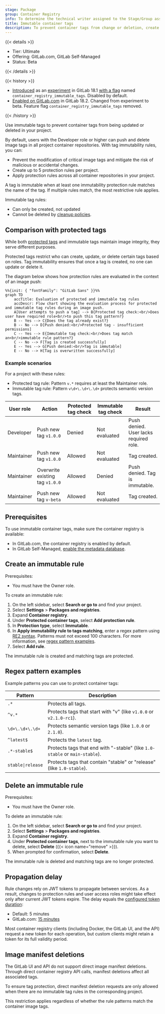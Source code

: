 ```yaml
---
stage: Package
group: Container Registry
info: To determine the technical writer assigned to the Stage/Group associated with this page, see https://handbook.gitlab.com/handbook/product/ux/technical-writing/#assignments
title: Immutable container tags
description: To prevent container tags from change or deletion, create immutable tag rules.
---
```


{{< details >}}

- Tier: Ultimate
- Offering: GitLab.com, GitLab Self-Managed
- Status: Beta

{{< /details >}}

{{< history >}}

- [Introduced](https://gitlab.com/gitlab-org/gitlab/-/issues/523276) as an [experiment](../../../policy/development_stages_support.md) in GitLab 18.1 [with a flag](../../../administration/feature_flags/_index.md) named `container_registry_immutable_tags`. Disabled by default.
- [Enabled on GitLab.com](https://gitlab.com/gitlab-org/gitlab/-/issues/523276) in GitLab 18.2. Changed from experiment to beta. Feature flag `container_registry_immutable_tags` removed.

{{< /history >}}

Use immutable tags to prevent container tags from being updated or deleted in your project.

By default, users with the Developer role or higher can push and delete image tags in all project container repositories.
With tag immutability rules, you can:

- Prevent the modification of critical image tags and mitigate the risk of malicious or accidental changes.
- Create up to 5 protection rules per project.
- Apply protection rules across all container repositories in your project.

A tag is immutable when at least one immutability protection rule matches the name of the tag. If multiple rules match, the most restrictive rule applies.

Immutable tag rules:

- Can only be created, not updated
- Cannot be deleted by [cleanup policies](reduce_container_registry_storage.md#cleanup-policy).

## Comparison with protected tags

While both [protected tags](protected_container_tags.md) and immutable tags maintain image integrity, they serve different purposes.

Protected tags restrict who can create, update, or delete certain tags based on roles. Tag immutability ensures that once a tag is created, no one can update or delete it.

The diagram below shows how protection rules are evaluated in the context of an image push:

```mermaid
%%{init: { "fontFamily": "GitLab Sans" }}%%
graph TD
    accTitle: Evaluation of protected and immutable tag rules
    accDescr: Flow chart showing the evaluation process for protected and immutable tag rules during an image push.
    A[User attempts to push a tag] --> B{Protected tag check:<br/>Does user have required role<br/>to push this tag pattern?}
    B -- Yes --> C{Does the tag already exist?}
    B -- No --> D[Push denied:<br/>Protected tag - insufficient permissions]
    C -- Yes --> E{Immutable tag check:<br/>Does tag match an<br/>immutable rule pattern?}
    C -- No --> F[Tag is created successfully]
    E -- Yes --> G[Push denied:<br/>Tag is immutable]
    E -- No --> H[Tag is overwritten successfully]
```

### Example scenarios

For a project with these rules:

- Protected tag rule: Pattern `v.*` requires at least the Maintainer role.
- Immutable tag rule: Pattern `v\d+\.\d+\.\d+` protects semantic version tags.

| User role | Action | Protected tag check | Immutable tag check | Result |
|-----------|--------|-------------------|-------------------|---------|
| Developer | Push new tag `v1.0.0` | Denied | Not evaluated | Push denied. User lacks required role. |
| Maintainer | Push new tag `v1.0.0` | Allowed | Not evaluated | Tag created. |
| Maintainer | Overwrite existing tag `v1.0.0` | Allowed | Denied | Push denied. Tag is immutable. |
| Maintainer | Push new tag `v-beta` | Allowed | Not evaluated | Tag created. |

## Prerequisites

To use immutable container tags, make sure the container registry is available:

- In GitLab.com, the container registry is enabled by default.
- In GitLab Self-Managed, [enable the metadata database](../../../administration/packages/container_registry_metadata_database.md).

## Create an immutable rule

Prerequisites:

- You must have the Owner role.

To create an immutable rule:

1. On the left sidebar, select **Search or go to** and find your project.
1. Select **Settings** > **Packages and registries**.
1. Expand **Container registry**.
1. Under **Protected container tags**, select **Add protection rule**.
1. In **Protection type**, select **Immutable**.
1. In **Apply immutability rule to tags matching**, enter a regex pattern using [RE2 syntax](https://github.com/google/re2/wiki/Syntax). Patterns must not exceed 100 characters. For more information, see [regex pattern examples](#regex-pattern-examples).
1. Select **Add rule**.

The immutable rule is created and matching tags are protected.

## Regex pattern examples

Example patterns you can use to protect container tags:

| Pattern           | Description                                                              |
| ----------------- | ------------------------------------------------------------------------ |
| `.*`              | Protects all tags.                                                       |
| `^v.*`            | Protects tags that start with "v" (like `v1.0.0` or `v2.1.0-rc1`).          |
| `\d+\.\d+\.\d+`   | Protects semantic version tags (like `1.0.0` or `2.1.0`).                   |
| `^latest$`        | Protects the `latest` tag.                                                |
| `.*-stable$`      | Protects tags that end with "-stable" (like `1.0-stable` or `main-stable`). |
| `stable\|release` | Protects tags that contain "stable" or "release" (like `1.0-stable`). |

## Delete an immutable rule

Prerequisites:

- You must have the Owner role.

To delete an immutable rule:

1. On the left sidebar, select **Search or go to** and find your project.
1. Select **Settings** > **Packages and registries**.
1. Expand **Container registry**.
1. Under **Protected container tags**, next to the immutable rule you want to delete, select **Delete** ({{< icon name="remove" >}}).
1. When prompted for confirmation, select **Delete**.

The immutable rule is deleted and matching tags are no longer protected.

## Propagation delay

Rule changes rely on JWT tokens to propagate between services. As a result, changes to protection rules and user access roles might take effect only after current JWT tokens expire. The delay equals the [configured token duration](../../../administration/packages/container_registry.md#increase-token-duration):

- Default: 5 minutes
- GitLab.com: [15 minutes](../../gitlab_com/_index.md#container-registry)

Most container registry clients (including Docker, the GitLab UI, and the API) request a new token for each operation, but custom clients might retain a token for its full validity period.

## Image manifest deletions

The GitLab UI and API do not support direct image manifest deletions.
Through direct container registry API calls, manifest deletions affect all associated tags.

To ensure tag protection, direct manifest deletion requests are only allowed when there are no immutable tag rules in the corresponding project.

This restriction applies regardless of whether the rule patterns match the container image tags.
